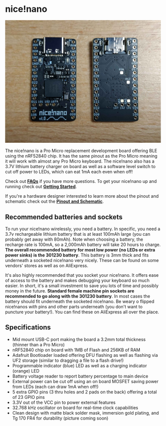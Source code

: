 # nice!nano

![nice!nano](../_images/nicenano.jpg)

The nice!nano is a Pro Micro replacement development board offering BLE using the nRF52840 chip. It has the same pinout as the Pro Micro meaning it will work with almost any Pro Micro keyboard. The nice!nano also has a 3.7V lithium battery charger on board as well as a software level switch to cut off power to LEDs, which can eat 1mA each even when off!

Check out [**FAQs**](/nice!nano/faq) if you have more questions. To get your nice!nano up and running check out [**Getting Started**](nice!nano/getting_started).

If you're a hardware designer interested to learn more about the pinout and schematic check out the [**Pinout and Schematic**](nice!nano/pinout_schematic).

## Recommended batteries and sockets

To run your nice!nano wirelessly, you need a battery. In specific, you need a 3.7v rechargeable lithium battery that is at least 100mAh large (you can probably get away with 80mAh). Note when choosing a battery, the recharge rate is 100mA, so a 2,000mAh battery will take 20 hours to charge. **The overall recommended battery for most low power (no LEDs or extra power sinks) is the 301230 battery**. This battery is 3mm thick and fits underneath a socketed nice!nano very nicely. These can be found on some vendors' stores as well as on AliExpress.

It's also highly recommended that you socket your nice!nano. It offers ease of access to the battery and makes debugging your keyboard so much easier. In short, it's a small investment to save you lots of time and possibly money in the future. **Standard female machine pin sockets are recommended to go along with the 301230 battery**. In most cases the battery should fit underneath the socketed nice!nano. Be weary o flipped nice!nanos *with* pins and other parts underneath (you don't want to puncture your battery!). You can find these on AliExpress all over the place.


## Specifications

- Mid mount USB-C port making the board a 3.2mm total thickness (thinner than a Pro Micro)
- nRF52840 chip on board with 1MB of Flash and 256KB of RAM
- Adafruit Bootloader loaded offering DFU flashing as well as flashing via UF2 storage (similar to dragging a file to a flash drive!)
- Programmable indicator (blue) LED as well as a charging indicator (orange) LED
- Battery voltage reader to report battery percentage to main device
- External power can be cut off using an on board MOSFET saving power from LEDs (each can draw 1mA when off!)
- 5 extra GPIO pins (3 thru holes and 2 pads on the back) offering a total of 23 GPIO pins
- 3.3V out of the VCC pin to power external features
- 32.768 kHz oscillator on board for real-time clock capabilities
- Clean design with matte black solder mask, immersion gold plating, and Tg 170 FR4 for durability (picture coming soon)

